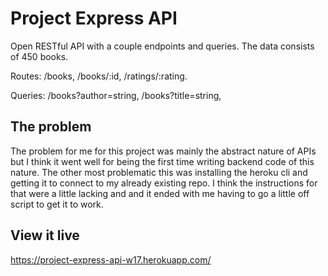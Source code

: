 # Project Express API

Open RESTful API with a couple endpoints and queries. The data consists of 450 books.

Routes:
/books, /books/:id, /ratings/:rating.

Queries: /books?author=string, /books?title=string,

## The problem

The problem for me for this project was mainly the abstract nature of APIs but I think it went well for being the first time writing backend code of this nature. The other most problematic this was installing the heroku cli and getting it to connect to my already existing repo. I think the instructions for that were a little lacking and and it ended with me having to go a little off script to get it to work. 

## View it live

https://project-express-api-w17.herokuapp.com/

